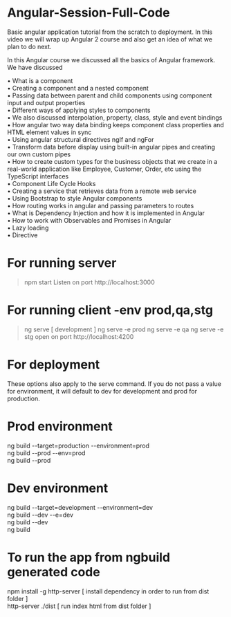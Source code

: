 # Angular-Session-Full-Code
Basic angular application tutorial from  the scratch to deployment.
In this video we will wrap up Angular 2 course and also get an idea of what we plan to do next. 


In this Angular course we discussed all the basics of Angular framework. We have discussed 

•	What is a component<br/>
•	Creating a component and a nested component<br/>
•	Passing data between parent and child components using component input and output properties<br/>
•	Different ways of applying styles to components<br/>
•	We also discussed interpolation, property, class, style and event bindings<br/>
•	How angular two way data binding keeps component class properties and HTML element values in sync<br/>
•	Using angular structural directives ngIf and ngFor<br/>
•	Transform data before display using built-in angular pipes and creating our own custom pipes<br/>
•	How to create custom types for the business objects that we create in a real-world application like Employee, Customer, Order, etc using the TypeScript interfaces<br/>
•	Component Life Cycle Hooks<br/>
•	Creating a service that retrieves data from a remote web service<br/>
•	Using Bootstrap to style Angular components<br/>
•	How routing works in angular and passing parameters to routes<br/>
•	What is Dependency Injection and how it is implemented in Angular<br/>
•	How to work with Observables and Promises in Angular<br/>
•	Lazy loading<br/>
•	Directive<br/>

# For running server
> npm start 
Listen on port http://localhost:3000

# For running client -env prod,qa,stg
> ng serve [ development ]
> ng serve -e prod
> ng serve -e qa
> ng serve -e stg
open on port http://localhost:4200

# For deployment
These options also apply to the serve command. If you do not pass a value for environment, it will default to dev for development and prod for production.

# Prod environment
ng build --target=production --environment=prod<br/>
ng build --prod --env=prod<br/>
ng build --prod<br/>
# Dev environment
ng build --target=development --environment=dev<br/>
ng build --dev --e=dev<br/>
ng build --dev<br/>
ng build<br/>
# To run the app from ngbuild generated code
npm install -g http-server [ install dependency in order to run from dist folder ]<br/>
http-server ./dist [ run index html from dist folder ]<br/>
